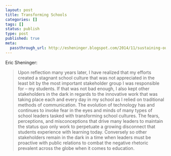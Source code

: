 ```yaml
---
layout: post
title: Transforming Schools
categories: []
tags: []
status: publish
type: post
published: true
meta:
  passthrough_url: http://esheninger.blogspot.com/2014/11/sustaining-outdated-practices-will-not.html
---
```


Eric Sheninger:


>Upon reflection many years later, I have realized that my efforts created a stagnant school culture that was not appreciated in the least bit by the most important stakeholder group I was responsible for – my students.  If that was not bad enough, I also kept other stakeholders in the dark in regards to the innovative work that was taking place each and every day in my school as I relied on traditional methods of communication.  The evolution of technology has and continues to invoke fear in the eyes and minds of many types of school leaders tasked with transforming school cultures.  The fears, perceptions, and misconceptions that drive many leaders to maintain the status quo only work to perpetuate a growing disconnect that students experience with learning today. Conversely so other stakeholders remain in the dark in a time when leaders must be proactive with public relations to combat the negative rhetoric prevalent across the globe when it comes to education.

